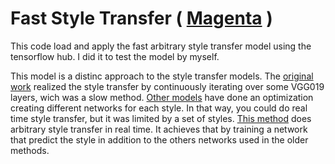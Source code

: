 # Fast Style Transfer ( [Magenta](https://github.com/magenta/magenta/tree/master/magenta/models/arbitrary_image_stylization) )

This code load and apply the fast arbitrary style transfer model using the tensorflow hub. I did it to test the model by myself.

This model is a distinc approach to the style transfer models. The [original work](https://arxiv.org/abs/1508.06576) realized the style transfer by continuously iterating over some VGG019 layers, wich was a slow method. [Other models](https://arxiv.org/abs/1610.07629) have done an optimization creating different networks for each style. In that way, you could do real time style transfer, but it was limited by a set of styles. [This method](https://arxiv.org/abs/1705.06830) does arbitrary style transfer in real time. It achieves that by training a network that predict the style in addition to the others networks used in the older methods.
